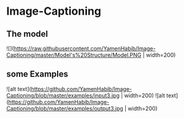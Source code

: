 # Image-Captioning
## The model
![](https://raw.githubusercontent.com/YamenHabib/Image-Captioning/master/Model's%20Structure/Model.PNG | width=200)

## some Examples
![alt text](https://github.com/YamenHabib/Image-Captioning/blob/master/examples/input3.jpg  | width=200)
![alt text](https://github.com/YamenHabib/Image-Captioning/blob/master/examples/output3.jpg  | width=200)
